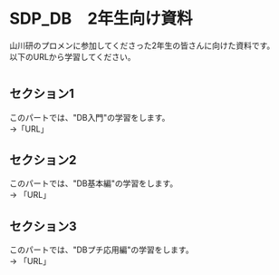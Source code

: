 # SDP_DB　2年生向け資料
山川研のプロメンに参加してくださった2年生の皆さんに向けた資料です。  
以下のURLから学習してください。  
#  

## セクション1
このパートでは、"DB入門"の学習をします。  
->「URL」

## セクション2
このパートでは、"DB基本編"の学習をします。  
-> 「URL」

## セクション3
このパートでは、"DBプチ応用編"の学習をします。  
-> 「URL」
